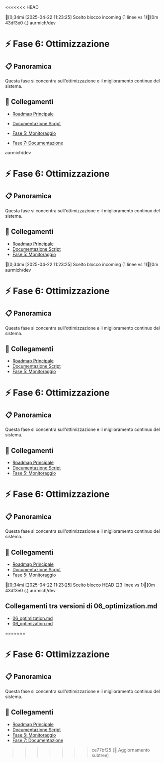 <<<<<<< HEAD





[0;34mℹ️ [2025-04-22 11:23:25] Scelto blocco incoming (1 linee vs 1)[0m
 43df3e0 (.)
aurmich/dev
# ⚡ Fase 6: Ottimizzazione

## 📋 Panoramica
Questa fase si concentra sull'ottimizzazione e il miglioramento continuo del sistema.

## 🔄 Collegamenti
- [Roadmap Principale](../roadmap.md)
- [Documentazione Script](../project.md)
- [Fase 5: Monitoraggio](../roadmap/05_monitoring.md)


- [Fase 7: Documentazione](../roadmap/07_documentation.md) 

aurmich/dev
# ⚡ Fase 6: Ottimizzazione

## 📋 Panoramica
Questa fase si concentra sull'ottimizzazione e il miglioramento continuo del sistema.

## 🔄 Collegamenti
- [Roadmap Principale](../roadmap.md)
- [Documentazione Script](../project.md)
- [Fase 5: Monitoraggio](../roadmap/05_monitoring.md)


[0;34mℹ️ [2025-04-22 11:23:25] Scelto blocco incoming (1 linee vs 1)[0m
aurmich/dev
# ⚡ Fase 6: Ottimizzazione

## 📋 Panoramica
Questa fase si concentra sull'ottimizzazione e il miglioramento continuo del sistema.

## 🔄 Collegamenti
- [Roadmap Principale](../roadmap.md)
- [Documentazione Script](../project.md)
- [Fase 5: Monitoraggio](../roadmap/05_monitoring.md)


# ⚡ Fase 6: Ottimizzazione

## 📋 Panoramica
Questa fase si concentra sull'ottimizzazione e il miglioramento continuo del sistema.

## 🔄 Collegamenti
- [Roadmap Principale](../roadmap.md)
- [Documentazione Script](../project.md)
- [Fase 5: Monitoraggio](../roadmap/05_monitoring.md)



# ⚡ Fase 6: Ottimizzazione

## 📋 Panoramica
Questa fase si concentra sull'ottimizzazione e il miglioramento continuo del sistema.

## 🔄 Collegamenti
- [Roadmap Principale](../roadmap.md)
- [Documentazione Script](../project.md)
- [Fase 5: Monitoraggio](../roadmap/05_monitoring.md)

[0;34mℹ️ [2025-04-22 11:23:25] Scelto blocco HEAD (23 linee vs 1)[0m
 43df3e0 (.)
aurmich/dev

## Collegamenti tra versioni di 06_optimization.md
* [06_optimization.md](bashscripts/docs/roadmap/06_optimization.md)
* [06_optimization.md](docs/roadmap/06_optimization.md)


=======
# ⚡ Fase 6: Ottimizzazione

## 📋 Panoramica
Questa fase si concentra sull'ottimizzazione e il miglioramento continuo del sistema.

## 🔄 Collegamenti
- [Roadmap Principale](../roadmap.md)
- [Documentazione Script](../project.md)
- [Fase 5: Monitoraggio](../roadmap/05_monitoring.md)
- [Fase 7: Documentazione](../roadmap/07_documentation.md) 
>>>>>>> ce77bf25 (🔄 Aggiornamento subtree)
